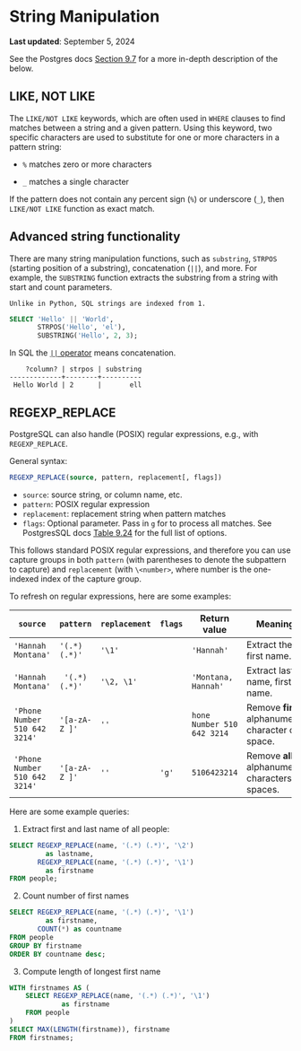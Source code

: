 # String Manipulation

**Last updated**: September 5, 2024

See the Postgres docs [Section 9.7](https://www.postgresql.org/docs/current/functions-matching.html) for a more in-depth description of the below.

## LIKE, NOT LIKE

The `LIKE/NOT LIKE` keywords, which are often
used in `WHERE` clauses to find matches between a string and a given
pattern. Using this keyword, two specific characters are used to
substitute for one or more characters in a pattern string:

-   `%` matches zero or more characters

-   `_` matches a single character

If the pattern does not contain any percent sign (`%`) or underscore (`_`), then `LIKE/NOT LIKE` function as exact match.

## Advanced string functionality
There are many string manipulation functions, such as `substring`,
`STRPOS` (starting position of a substring), concatenation (`||`), and more. For
example, the `SUBSTRING` function extracts the substring from a string
with start and count parameters.

```{note}
Unlike in Python, SQL strings are indexed from 1.
```

```sql
SELECT 'Hello' || 'World',
       STRPOS('Hello', 'el'),
       SUBSTRING('Hello', 2, 3);
```
In SQL the [`||` operator][concat_op] means concatenation.

[concat_op]: https://www.postgresql.org/docs/current/functions-string.html#FUNCTIONS-STRING-SQL

```
    ?column? | strpos | substring
-------------+--------+----------
 Hello World | 2      |       ell
```


## REGEXP_REPLACE

PostgreSQL can also handle (POSIX) regular expressions, e.g., with `REGEXP_REPLACE`.

General syntax:

```sql
REGEXP_REPLACE(source, pattern, replacement[, flags])
```

* `source`: source string, or column name, etc.
* `pattern`: POSIX regular expression
* `replacement`: replacement string when pattern matches
* `flags`: Optional parameter. Pass in `g` for to process all matches. See PostgresSQL docs [Table 9.24](https://www.postgresql.org/docs/current/functions-matching.html#POSIX-EMBEDDED-OPTIONS-TABLE) for the full list of options.

This follows standard POSIX regular expressions, and therefore you can use capture groups in both `pattern` (with parentheses to denote the subpattern to capture) and `replacement` (with `\<number>`, where number is the one-indexed index of the capture group.

To refresh on regular expressions, here are some examples:

| `source` | `pattern` | `replacement` | `flags` | Return value | Meaning |
| --- | --- | --- | --- | --- | --- |
| `'Hannah Montana'` | `'(.*) (.*)'` |`'\1'` | | `'Hannah'` | Extract the first name. |
| `'Hannah Montana'` | ` '(.*) (.*)'` | `'\2, \1'` | | `'Montana, Hannah'` | Extract last name, first name. |
| `'Phone Number 510 642 3214'` | `'[a-zA-Z ]'` | `''` | | `hone Number 510 642 3214` | Remove **first** alphanumeric character or space. |
| `'Phone Number 510 642 3214'` | `'[a-zA-Z ]'` | `''` | `'g'` | `5106423214` | Remove **all** alphanumeric characters or spaces. |

Here are some example queries:

1. Extract first and last name of all people:

```sql
SELECT REGEXP_REPLACE(name, '(.*) (.*)', '\2')
         as lastname,
       REGEXP_REPLACE(name, '(.*) (.*)', '\1')
         as firstname
FROM people;
```

2. Count number of first names
```sql
SELECT REGEXP_REPLACE(name, '(.*) (.*)', '\1')
         as firstname,
       COUNT(*) as countname
FROM people
GROUP BY firstname
ORDER BY countname desc;
```

3. Compute length of longest first name
```sql
WITH firstnames AS (
    SELECT REGEXP_REPLACE(name, '(.*) (.*)', '\1')
             as firstname
    FROM people
)
SELECT MAX(LENGTH(firstname)), firstname
FROM firstnames;
```
